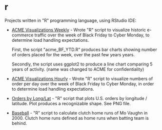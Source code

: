 # r
Projects written in "R" programming language, using RStudio IDE:

* [ACME Visualizations Weekly](/acme/weekly) - Wrote "R" script to visualize historic e-commerce traffic over the week of Black Friday to Cyber Monday, to determine load handling expectations.

   First, the script "acme_BF_YTD.R" produces bar charts showing number of orders placed for the week, over the past few years years.

   Secondly, the script uses ggplot2 to produce a line chart comparing 5 years of activity. (name was changed to ACME for confidentiality)

* [ACME Visualizations Hourly](/acme/hourly) - Wrote "R" script to visualize numbers of order per day over the week of Black Friday to Cyber Monday, in order to determine load handling expectations.

* [Orders by Long/Lat](/acme/spatial) - "R" script that plots U.S. orders by longitude / latitude. Plot produces a recognizable shape. See PNG file.

* [Baseball](/baseball) - "R" script to calculate clutch home runs of Mo Vaughn in 2000. Clutch home runs defined as home runs when batting team is behind.
